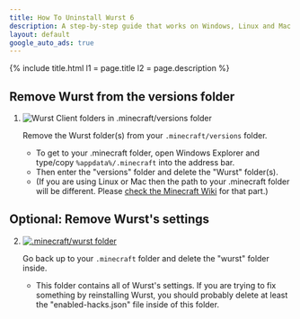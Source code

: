 ```yaml
---
title: How To Uninstall Wurst 6
description: A step-by-step guide that works on Windows, Linux and Mac!
layout: default
google_auto_ads: true
---
```

{% include title.html l1 = page.title l2 = page.description %}

<div class="padding20 no-padding-left no-padding-right bg-grayLighter">
	<div class="container">
		<h2 class="text-normal">Remove Wurst from the versions folder</h2>
        <ol class="step-list">
            <li>
                <p>
                    <img src="https://wiki.wurstclient.net/_media/uninstall-delete-wurst6.webp" alt="Wurst Client folders in .minecraft/versions folder">
                </p>
                <p>
                    Remove the Wurst folder(s) from your <code>.minecraft/versions</code> folder.
                    <ul>
                        <li>To get to your .minecraft folder, open Windows Explorer and type/copy <code>%appdata%/.minecraft</code> into the address bar.</li>
                        <li>Then enter the "versions" folder and delete the "Wurst" folder(s).</li>
                        <li>(If you are using Linux or Mac then the path to your .minecraft folder will be different. Please <a href="https://minecraft.gamepedia.com/.minecraft" target="_blank">check the Minecraft Wiki</a> for that part.)</li>
                    </ul>
                </p>
            </li>
        </ol>
	</div>
</div>

<div class="padding20 no-padding-left no-padding-right">
	<div class="container">
		<h2 class="text-normal">Optional: Remove Wurst's settings</h2>
        <ol class="step-list" start="2">
            <li>
                <p>
                    <a href="/download/" target="_blank">
                        <img src="https://wiki.wurstclient.net/_media/uninstall-delete-mods-folder.webp" alt=".minecraft/wurst folder">
                    </a>
                </p>
                <p>
                    Go back up to your <code>.minecraft</code> folder and delete the "wurst" folder inside.
                    <ul>
                        <li>This folder contains all of Wurst's settings. If you are trying to fix something by reinstalling Wurst, you should probably delete at least the "enabled-hacks.json" file inside of this folder.</li>
                    </ul>
                </p>
            </li>
        </ol>
	</div>
</div>

